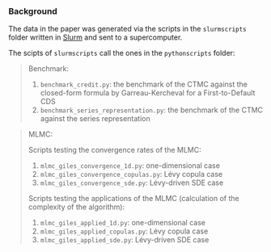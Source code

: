 ### Background

The data in the paper was generated via the scripts in the `slurmscripts` folder written in [Slurm](https://slurm.schedmd.com/documentation.html) 
and sent to a supercomputer.

The scipts of `slurmscripts` call the ones in the `pythonscripts` folder:
> Benchmark: 
> 1. `benchmark_credit.py`: the benchmark  of the CTMC against the closed-form formula by Garreau-Kercheval for a First-to-Default CDS
> 2. `benchmark_series_representation.py`: the benchmark of the CTMC against the series representation 

> MLMC:
> 
> Scripts testing the convergence rates of the MLMC:
> 1. `mlmc_giles_convergence_1d.py`: one-dimensional case
> 2. `mlmc_giles_convergence_copulas.py`: Lévy copula case
> 3. `mlmc_giles_convergence_sde.py`: Lévy-driven SDE case
> 
> Scripts testing the applications of the MLMC (calculation of the complexity of the algorithm):
> 1. `mlmc_giles_applied_1d.py`: one-dimensional case
> 2. `mlmc_giles_applied_copulas.py`: Lévy copula case
> 3. `mlmc_giles_applied_sde.py`: Lévy-driven SDE case

